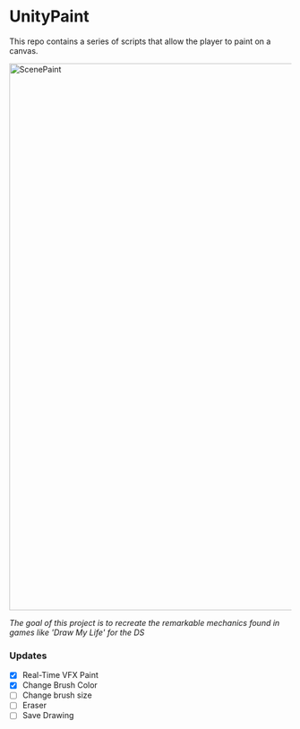 # UnityPaint
This repo contains a series of scripts that allow the player to paint on a canvas.

<img width="977" alt="ScenePaint" src="https://github.com/shoganaix/UnityPaint/assets/123943292/63f6a13c-dc65-4ae8-a16d-44418c5dcd46">

_The goal of this project is to recreate the remarkable mechanics found in games like 'Draw My Life' for the DS_


### Updates

- [x] Real-Time VFX Paint
- [x] Change Brush Color
- [ ] Change brush size
- [ ] Eraser
- [ ] Save Drawing
